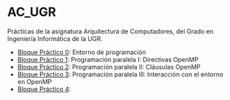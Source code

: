 # AC_UGR
Prácticas de la asignatura Arquitectura de Computadores, del Grado en Ingeniería Informática de la UGR.

- [Bloque Práctico 0](): Entorno de programación
- [Bloque Práctico 1](): Programación paralela I: Directivas OpenMP
- [Bloque Práctico 2](): Programación paralela II: Cláusulas OpenMP
- [Bloque Práctico 3](): Programación paralela III: Interacción con el entorno en OpenMP
- [Bloque Práctico 4]():
